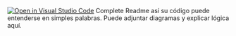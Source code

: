 [![Open in Visual Studio Code](https://classroom.github.com/assets/open-in-vscode-2e0aaae1b6195c2367325f4f02e2d04e9abb55f0b24a779b69b11b9e10269abc.svg)](https://classroom.github.com/online_ide?assignment_repo_id=15496943&assignment_repo_type=AssignmentRepo)
Complete Readme así su código puede entenderse en simples palabras. Puede adjuntar diagramas y explicar lógica aquí. 
